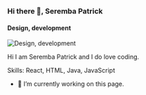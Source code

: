 ### Hi there 👋, Seremba Patrick
#### Design, development 
![Design, development ](https://arturssmirnovs.github.io/github-profile-readme-generator/images/seremba.png)

Hi I am Seremba Patrick and I do love coding.

Skills: React, HTML, Java, JavaScript

- 🔭 I’m currently working on this page. 




